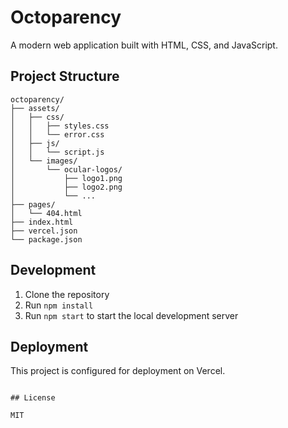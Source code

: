 # Octoparency

A modern web application built with HTML, CSS, and JavaScript.

## Project Structure

```
octoparency/
├── assets/
│   ├── css/
│   │   ├── styles.css
│   │   └── error.css
│   ├── js/
│   │   └── script.js
│   └── images/
│       └── ocular-logos/
│           ├── logo1.png
│           ├── logo2.png
│           └── ...
├── pages/
│   └── 404.html
├── index.html
├── vercel.json
└── package.json
```

## Development

1. Clone the repository
2. Run `npm install` 
3. Run `npm start` to start the local development server

## Deployment

This project is configured for deployment on Vercel.
```

## License

MIT
